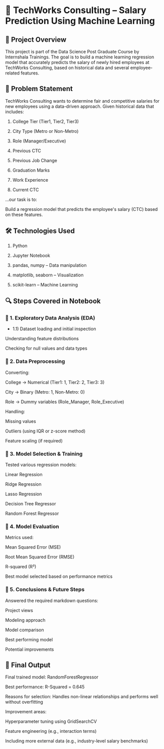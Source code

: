 # 🧠 TechWorks Consulting – Salary Prediction Using Machine Learning
## 📁 Project Overview
This project is part of the Data Science Post Graduate Course by Internshala Trainings. The goal is to build a machine learning regression model that accurately predicts the salary of newly hired employees at TechWorks Consulting, based on historical data and several employee-related features.

## 🧩 Problem Statement
TechWorks Consulting wants to determine fair and competitive salaries for new employees using a data-driven approach. Given historical data that includes:

1) College Tier (Tier1, Tier2, Tier3)

2) City Type (Metro or Non-Metro)

3) Role (Manager/Executive)

4) Previous CTC

5) Previous Job Change

6) Graduation Marks

7) Work Experience

8) Current CTC

...our task is to:

Build a regression model that predicts the employee's salary (CTC) based on these features.

## 🛠 Technologies Used
1) Python

2) Jupyter Notebook

3) pandas, numpy – Data manipulation

4) matplotlib, seaborn – Visualization

5) scikit-learn – Machine Learning


## 🔍 Steps Covered in Notebook
### 📌 1. Exploratory Data Analysis (EDA)
- 1.1) Dataset loading and initial inspection

Understanding feature distributions

Checking for null values and data types

### 📌 2. Data Preprocessing
Converting:

College → Numerical (Tier1: 1, Tier2: 2, Tier3: 3)

City → Binary (Metro: 1, Non-Metro: 0)

Role → Dummy variables (Role_Manager, Role_Executive)

Handling:

Missing values

Outliers (using IQR or z-score method)

Feature scaling (if required)

### 📌 3. Model Selection & Training
Tested various regression models:

Linear Regression

Ridge Regression

Lasso Regression

Decision Tree Regressor

Random Forest Regressor

### 📌 4. Model Evaluation
Metrics used:

Mean Squared Error (MSE)

Root Mean Squared Error (RMSE)

R-squared (R²)

Best model selected based on performance metrics

### 📌 5. Conclusions & Future Steps
Answered the required markdown questions:

Project views

Modeling approach

Model comparison

Best performing model

Potential improvements

## 🏁 Final Output
Final trained model: RandomForestRegressor

Best performance: R-Squared = 0.645

Reasons for selection: Handles non-linear relationships and performs well without overfitting

Improvement areas:

Hyperparameter tuning using GridSearchCV

Feature engineering (e.g., interaction terms)

Including more external data (e.g., industry-level salary benchmarks)
